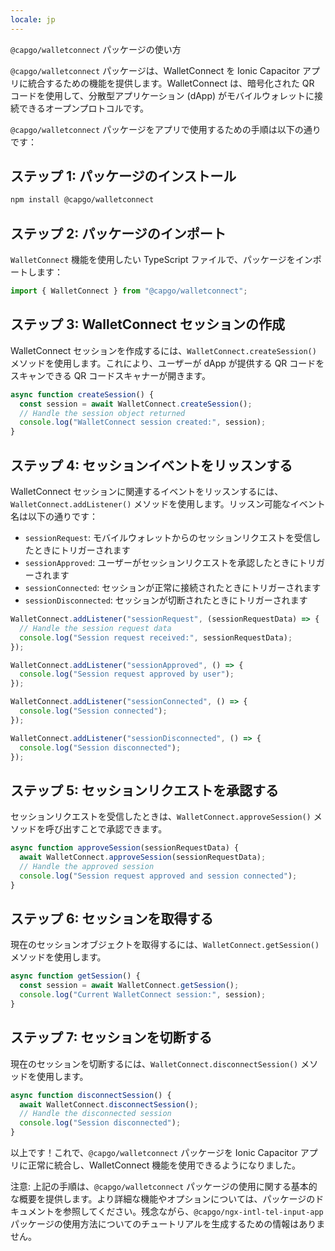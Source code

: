 ```yaml
---
locale: jp
---
```


`@capgo/walletconnect` パッケージの使い方

`@capgo/walletconnect` パッケージは、WalletConnect を Ionic Capacitor アプリに統合するための機能を提供します。WalletConnect は、暗号化された QR コードを使用して、分散型アプリケーション (dApp) がモバイルウォレットに接続できるオープンプロトコルです。

`@capgo/walletconnect` パッケージをアプリで使用するための手順は以下の通りです：

## ステップ 1: パッケージのインストール

```bash
npm install @capgo/walletconnect
```

## ステップ 2: パッケージのインポート

`WalletConnect` 機能を使用したい TypeScript ファイルで、パッケージをインポートします：

```typescript
import { WalletConnect } from "@capgo/walletconnect";
```

## ステップ 3: WalletConnect セッションの作成

WalletConnect セッションを作成するには、`WalletConnect.createSession()` メソッドを使用します。これにより、ユーザーが dApp が提供する QR コードをスキャンできる QR コードスキャナーが開きます。

```typescript
async function createSession() {
  const session = await WalletConnect.createSession();
  // Handle the session object returned
  console.log("WalletConnect session created:", session);
}
```

## ステップ 4: セッションイベントをリッスンする

WalletConnect セッションに関連するイベントをリッスンするには、`WalletConnect.addListener()` メソッドを使用します。リッスン可能なイベント名は以下の通りです：

- `sessionRequest`: モバイルウォレットからのセッションリクエストを受信したときにトリガーされます
- `sessionApproved`: ユーザーがセッションリクエストを承認したときにトリガーされます
- `sessionConnected`: セッションが正常に接続されたときにトリガーされます
- `sessionDisconnected`: セッションが切断されたときにトリガーされます

```typescript
WalletConnect.addListener("sessionRequest", (sessionRequestData) => {
  // Handle the session request data
  console.log("Session request received:", sessionRequestData);
});

WalletConnect.addListener("sessionApproved", () => {
  console.log("Session request approved by user");
});

WalletConnect.addListener("sessionConnected", () => {
  console.log("Session connected");
});

WalletConnect.addListener("sessionDisconnected", () => {
  console.log("Session disconnected");
});
```

## ステップ 5: セッションリクエストを承認する

セッションリクエストを受信したときは、`WalletConnect.approveSession()` メソッドを呼び出すことで承認できます。

```typescript
async function approveSession(sessionRequestData) {
  await WalletConnect.approveSession(sessionRequestData);
  // Handle the approved session
  console.log("Session request approved and session connected");
}
```

## ステップ 6: セッションを取得する

現在のセッションオブジェクトを取得するには、`WalletConnect.getSession()` メソッドを使用します。

```typescript
async function getSession() {
  const session = await WalletConnect.getSession();
  console.log("Current WalletConnect session:", session);
}
```

## ステップ 7: セッションを切断する

現在のセッションを切断するには、`WalletConnect.disconnectSession()` メソッドを使用します。

```typescript
async function disconnectSession() {
  await WalletConnect.disconnectSession();
  // Handle the disconnected session
  console.log("Session disconnected");
}
```

以上です！これで、`@capgo/walletconnect` パッケージを Ionic Capacitor アプリに正常に統合し、WalletConnect 機能を使用できるようになりました。

注意: 上記の手順は、`@capgo/walletconnect` パッケージの使用に関する基本的な概要を提供します。より詳細な機能やオプションについては、パッケージのドキュメントを参照してください。残念ながら、`@capgo/ngx-intl-tel-input-app` パッケージの使用方法についてのチュートリアルを生成するための情報はありません。